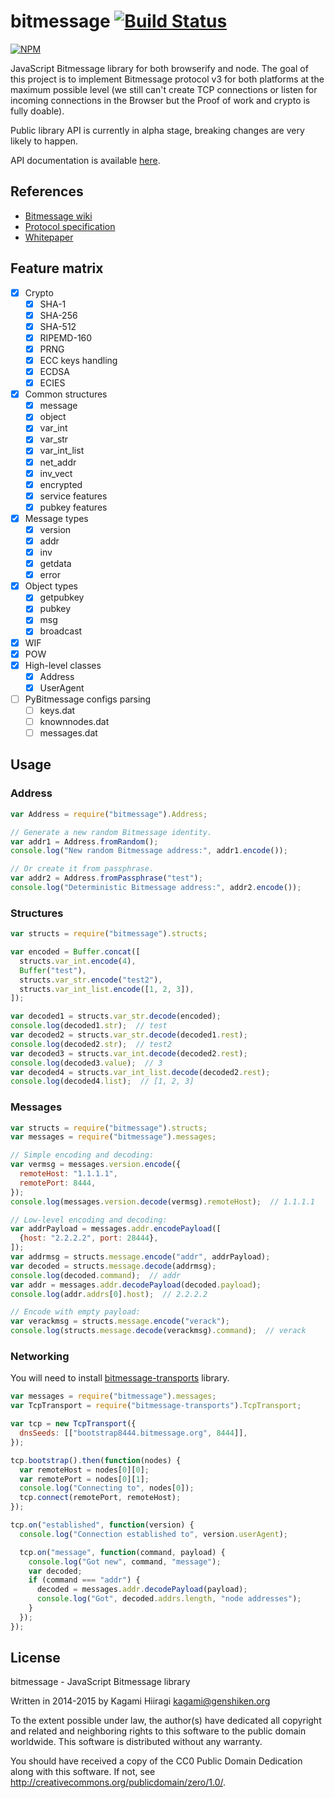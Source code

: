 # bitmessage [![Build Status](https://travis-ci.org/bitchan/bitmessage.svg?branch=master)](https://travis-ci.org/bitchan/bitmessage)

[![NPM](https://nodei.co/npm/bitmessage.png?downloads=true)](https://www.npmjs.com/package/bitmessage)

JavaScript Bitmessage library for both browserify and node. The goal of this project is to implement Bitmessage protocol v3 for both platforms at the maximum possible level (we still can't create TCP connections or listen for incoming connections in the Browser but the Proof of work and crypto is fully doable).

Public library API is currently in alpha stage, breaking changes are very likely to happen.

API documentation is available [here](https://bitchan.github.io/bitmessage/docs/).

## References

* [Bitmessage wiki](https://bitmessage.org/wiki/Main_Page)
* [Protocol specification](https://bitmessage.org/wiki/Protocol_specification)
* [Whitepaper](https://bitmessage.org/bitmessage.pdf)

## Feature matrix

- [x] Crypto
  - [x] SHA-1
  - [x] SHA-256
  - [x] SHA-512
  - [x] RIPEMD-160
  - [x] PRNG
  - [x] ECC keys handling
  - [x] ECDSA
  - [x] ECIES
- [x] Common structures
  - [x] message
  - [x] object
  - [x] var_int
  - [x] var_str
  - [x] var_int_list
  - [x] net_addr
  - [x] inv_vect
  - [x] encrypted
  - [x] service features
  - [x] pubkey features
- [x] Message types
  - [x] version
  - [x] addr
  - [x] inv
  - [x] getdata
  - [x] error
- [x] Object types
  - [x] getpubkey
  - [x] pubkey
  - [x] msg
  - [x] broadcast
- [x] WIF
- [x] POW
- [x] High-level classes
  - [x] Address
  - [x] UserAgent
- [ ] PyBitmessage configs parsing
  - [ ] keys.dat
  - [ ] knownnodes.dat
  - [ ] messages.dat

## Usage

### Address

```js
var Address = require("bitmessage").Address;

// Generate a new random Bitmessage identity.
var addr1 = Address.fromRandom();
console.log("New random Bitmessage address:", addr1.encode());

// Or create it from passphrase.
var addr2 = Address.fromPassphrase("test");
console.log("Deterministic Bitmessage address:", addr2.encode());
```

### Structures

```js
var structs = require("bitmessage").structs;

var encoded = Buffer.concat([
  structs.var_int.encode(4),
  Buffer("test"),
  structs.var_str.encode("test2"),
  structs.var_int_list.encode([1, 2, 3]),
]);

var decoded1 = structs.var_str.decode(encoded);
console.log(decoded1.str);  // test
var decoded2 = structs.var_str.decode(decoded1.rest);
console.log(decoded2.str);  // test2
var decoded3 = structs.var_int.decode(decoded2.rest);
console.log(decoded3.value);  // 3
var decoded4 = structs.var_int_list.decode(decoded2.rest);
console.log(decoded4.list);  // [1, 2, 3]
```

### Messages

```js
var structs = require("bitmessage").structs;
var messages = require("bitmessage").messages;

// Simple encoding and decoding:
var vermsg = messages.version.encode({
  remoteHost: "1.1.1.1",
  remotePort: 8444,
});
console.log(messages.version.decode(vermsg).remoteHost);  // 1.1.1.1

// Low-level encoding and decoding:
var addrPayload = messages.addr.encodePayload([
  {host: "2.2.2.2", port: 28444},
]);
var addrmsg = structs.message.encode("addr", addrPayload);
var decoded = structs.message.decode(addrmsg);
console.log(decoded.command);  // addr
var addr = messages.addr.decodePayload(decoded.payload);
console.log(addr.addrs[0].host);  // 2.2.2.2

// Encode with empty payload:
var verackmsg = structs.message.encode("verack");
console.log(structs.message.decode(verackmsg).command);  // verack
```

### Networking

You will need to install [bitmessage-transports](https://github.com/bitchan/bitmessage-transports) library.

```js
var messages = require("bitmessage").messages;
var TcpTransport = require("bitmessage-transports").TcpTransport;

var tcp = new TcpTransport({
  dnsSeeds: [["bootstrap8444.bitmessage.org", 8444]],
});

tcp.bootstrap().then(function(nodes) {
  var remoteHost = nodes[0][0];
  var remotePort = nodes[0][1];
  console.log("Connecting to", nodes[0]);
  tcp.connect(remotePort, remoteHost);
});

tcp.on("established", function(version) {
  console.log("Connection established to", version.userAgent);

  tcp.on("message", function(command, payload) {
    console.log("Got new", command, "message");
    var decoded;
    if (command === "addr") {
      decoded = messages.addr.decodePayload(payload);
      console.log("Got", decoded.addrs.length, "node addresses");
    }
  });
});
```

## License

bitmessage - JavaScript Bitmessage library

Written in 2014-2015 by Kagami Hiiragi <kagami@genshiken.org>

To the extent possible under law, the author(s) have dedicated all copyright and related and neighboring rights to this software to the public domain worldwide. This software is distributed without any warranty.

You should have received a copy of the CC0 Public Domain Dedication along with this software. If not, see <http://creativecommons.org/publicdomain/zero/1.0/>.
